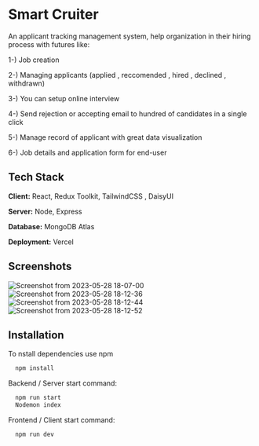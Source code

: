 
# Smart Cruiter

An applicant tracking management system, help organization in their hiring process with futures like:

1-) Job creation

2-) Managing applicants (applied , reccomended , hired , declined , withdrawn)

3-) You can setup online interview

4-) Send rejection or accepting email to hundred of candidates in a single click

5-) Manage record of applicant with great data visualization

6-) Job details and application form for end-user



## Tech Stack

**Client:** React, Redux Toolkit, TailwindCSS , DaisyUI

**Server:** Node, Express

**Database:** MongoDB Atlas

**Deployment:** Vercel



## Screenshots

![Screenshot from 2023-05-28 18-07-00](https://github.com/Hamza-Sajid/Smart-Cruiter-FYP/assets/20709155/c1928811-95d5-44c5-b3e1-b53e657222e6)
![Screenshot from 2023-05-28 18-12-36](https://github.com/Hamza-Sajid/Smart-Cruiter-FYP/assets/20709155/b14ffb26-8964-4332-ab39-cd2f5d96287d)
![Screenshot from 2023-05-28 18-12-44](https://github.com/Hamza-Sajid/Smart-Cruiter-FYP/assets/20709155/86507d07-9b93-4750-a50b-06e034ca3c25)
![Screenshot from 2023-05-28 18-12-52](https://github.com/Hamza-Sajid/Smart-Cruiter-FYP/assets/20709155/f5e55181-53be-4531-933e-827667ec85a5)



## Installation

To nstall dependencies use npm

```bash
  npm install
```
Backend / Server start command: 
```bash
  npm run start
  Nodemon index
```

Frontend / Client start command: 
```bash
  npm run dev
```
